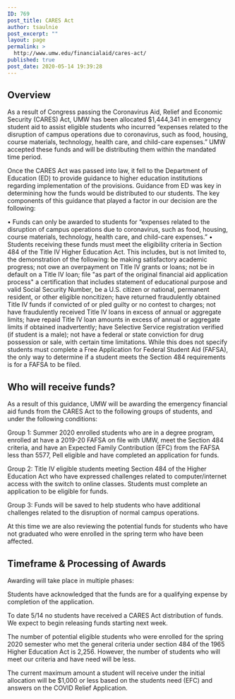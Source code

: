 ```yaml
---
ID: 769
post_title: CARES Act
author: tsaulnie
post_excerpt: ""
layout: page
permalink: >
  http://www.umw.edu/financialaid/cares-act/
published: true
post_date: 2020-05-14 19:39:28
---
```

<h2>Overview</h2>

As a result of Congress passing the Coronavirus Aid, Relief and Economic Security (CARES) Act, UMW has been allocated $1,444,341 in emergency student aid to assist eligible students who incurred “expenses related to the disruption of campus operations due to coronavirus, such as food, housing, course materials, technology, health care, and child-care expenses.” UMW accepted these funds and will be distributing them within the mandated time period.

Once the CARES Act was passed into law, it fell to the Department of Education (ED) to provide guidance to higher education institutions regarding implementation of the provisions. Guidance from ED was key in determining how the funds would be distributed to our students. The key components of this guidance that played a factor in our decision are the following:

•	Funds can only be awarded to students for “expenses related to the disruption of campus operations due to coronavirus, such as food, housing, course materials, technology, health care, and child-care expenses.”
•	Students receiving these funds must meet the eligibility criteria in Section 484 of the Title IV Higher Education Act. This includes, but is not limited to, the demonstration of the following: be making satisfactory academic progress; not owe an overpayment on Title IV grants or loans; not be in default on a Title IV loan; file "as part of the original financial aid application process" a certification that includes statement of educational purpose and valid Social Security Number, be a U.S. citizen or national, permanent resident, or other eligible noncitizen; have returned fraudulently obtained Title IV funds if convicted of or pled guilty or no contest to charges; not have fraudulently received Title IV loans in excess of annual or aggregate limits; have repaid Title IV loan amounts in excess of annual or aggregate limits if obtained inadvertently; have Selective Service registration verified (if student is a male); not have a federal or state conviction for drug possession or sale, with certain time limitations. While this does not specify students must complete a Free Application for Federal Student Aid (FAFSA), the only way to determine if a student meets the Section 484 requirements is for a FAFSA to be filed.

<h2>Who will receive funds?</h2>
As a result of this guidance, UMW will be awarding the emergency financial aid funds from the CARES Act to the following groups of students, and under the following conditions:

Group 1: Summer 2020 enrolled students who are in a degree program, enrolled at have a 2019-20 FAFSA on file with UMW, meet the Section 484 criteria, and have an Expected Family Contribution (EFC) from the FAFSA less than 5577, Pell eligible and have completed an application for funds.

Group 2: Title IV eligible students meeting Section 484 of the Higher Education Act who have expressed challenges related to computer/internet access with the switch to online classes. Students must complete an application to be eligible for funds.

Group 3: Funds will be saved to help students who have additional challenges related to the disruption of normal campus operations.

At this time we are also reviewing the potential funds for students who have not graduated who were enrolled in the spring term who have been affected.

<h2>Timeframe &amp; Processing of Awards</h2>

Awarding will take place in multiple phases:

Students have acknowledged that the funds are for a qualifying expense by completion of the application.

To date 5/14 no students have received a CARES Act distribution of funds. We expect to begin releasing funds starting next week.

The number of potential eligible students who were enrolled for the spring 2020 semester who met the general criteria under section 484 of the 1965 Higher Education Act is 2,256.  However, the number of students who will meet our criteria and have need will be less.

The current maximum amount a student will receive under the initial allocation will be $1,000 or less based on the students need (EFC) and answers on the COVID Relief Application.